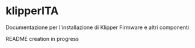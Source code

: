 # klipperITA
Documentazione per l'installazione di Klipper Firmware e altri componenti

README creation in progress
